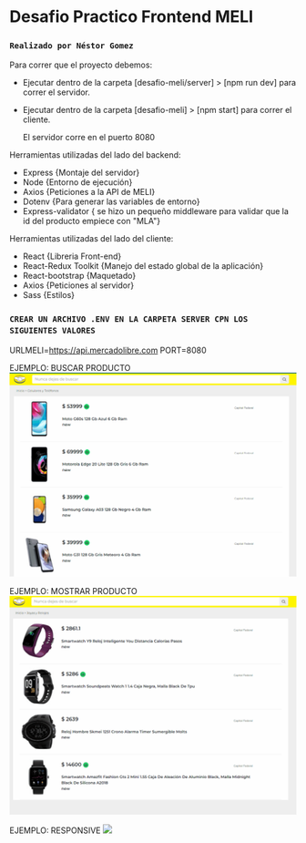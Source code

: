 # Desafio Practico Frontend MELI

### `Realizado por Néstor Gomez`

Para correr que el proyecto debemos:

- Ejecutar dentro de la carpeta [desafio-meli/server] > [npm run dev] para correr el servidor.
- Ejecutar dentro de la carpeta [desafio-meli] > [npm start] para correr el cliente.

  El servidor corre en el puerto 8080

Herramientas utilizadas del lado del backend:

- Express {Montaje del servidor}
- Node {Entorno de ejecución}
- Axios {Peticiones a la API de MELI}
- Dotenv {Para generar las variables de entorno}
- Express-validator { se hizo un pequeño middleware para validar que la id del producto empiece con "MLA"}

Herramientas utilizadas del lado del cliente:

- React {Libreria Front-end}
- React-Redux Toolkit {Manejo del estado global de la aplicación}
- React-bootstrap {Maquetado}
- Axios {Peticiones al servidor}
- Sass {Estilos}

### `CREAR UN ARCHIVO .ENV EN LA CARPETA SERVER CPN LOS SIGUIENTES VALORES`

URLMELI=https://api.mercadolibre.com
PORT=8080

EJEMPLO: BUSCAR PRODUCTO
<img src="./public/buscarproducto.gif" />

EJEMPLO: MOSTRAR PRODUCTO
<img src="./public/mostrarproducto.gif" />

EJEMPLO: RESPONSIVE
<img src="./public/resposiveejemplo.gif" />
